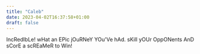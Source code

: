 ```yaml
---
title: "Caleb"
date: 2023-04-02T16:37:58+01:00
draft: false
---
```


IncRedIbLe! wHat an EPic jOuRNeY YOu'Ve hAd. sKill yOUr OppONents AnD sCorE a scREaMeR to Win!